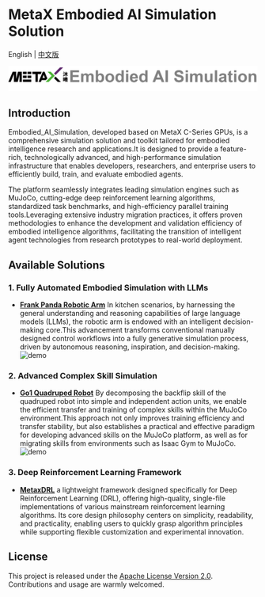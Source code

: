 # MetaX Embodied AI Simulation Solution

English | [中文版](README_zh.md)

![logo](./imgs/logo.png)
## Introduction

Embodied_AI_Simulation, developed based on MetaX C-Series GPUs, is a comprehensive simulation solution and toolkit tailored for embodied intelligence research and applications.It is designed to provide a feature-rich, technologically advanced, and high-performance simulation infrastructure that enables developers, researchers, and enterprise users to efficiently build, train, and evaluate embodied agents.

The platform seamlessly integrates leading simulation engines such as MuJoCo, cutting-edge deep reinforcement learning algorithms, standardized task benchmarks, and high-efficiency parallel training tools.Leveraging extensive industry migration practices, it offers proven methodologies to enhance the development and validation efficiency of embodied intelligence algorithms, facilitating the transition of intelligent agent technologies from research prototypes to real-world deployment.

## Available Solutions
### 1. Fully Automated Embodied Simulation with LLMs
- **[Frank Panda Robotic Arm](./FrankPanda/README.md)** In kitchen scenarios, by harnessing the general understanding and reasoning capabilities of large language models (LLMs), the robotic arm is endowed with an intelligent decision-making core.This advancement transforms conventional manually designed control workflows into a fully generative simulation process, driven by autonomous reasoning, inspiration, and decision-making.<br/>
![demo](./FrankPanda/imgs/demo.gif)

### 2. Advanced Complex Skill Simulation
- **[Go1 Quadruped Robot](./Go1/README.md)** By decomposing the backflip skill of the quadruped robot into simple and independent action units, we enable the efficient transfer and training of complex skills within the MuJoCo environment.This approach not only improves training efficiency and transfer stability, but also establishes a practical and effective paradigm for developing advanced skills on the MuJoCo platform, as well as for migrating skills from environments such as Isaac Gym to MuJoCo.<br/>
![demo](./Go1/imgs/demo.gif)

### 3. Deep Reinforcement Learning Framework
- **[MetaxDRL](./MetaxDRL/README.md)** a lightweight framework designed specifically for Deep Reinforcement Learning (DRL), offering high-quality, single-file implementations of various mainstream reinforcement learning algorithms. Its core design philosophy centers on simplicity, readability, and practicality, enabling users to quickly grasp algorithm principles while supporting flexible customization and experimental innovation.<br/>
## License

This project is released under the [Apache License Version 2.0](./LICENSE). Contributions and usage are warmly welcomed.
